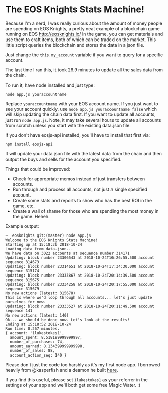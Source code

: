 # The EOS Knights Stats Machine!

Because I'm a nerd, I was really curious about the amount of money people are spending on EOS Knights, a pretty neat example of a blockchain game running on EOS http://eosknights.io/ In the game, you can get materials and use them to craft items, both of which can be traded on the market. This little script queries the blockchain and stores the data in a json file.

Just change the `this.my_account` variable if you want to query for a specific account.

The last time I ran this, it took 26.9 minutes to update all the sales data from the chain.

To run it, have node installed and just type:

```
node app.js youraccountname
```

Replace `youraccountname` with your EOS account name. If you just want to see your account quickly, use `node app.js youraccountname false` which will skip updating the chain data first. If you want to update all accounts, just run `node app.js`. Note, it may take several hours to update all accounts from scratch unless you start with the existing data.json file.

If you don't have eosjs-api installed, you'll have to install that first via:

```
npm install eosjs-api
```

It will update your data.json file with the latest data from the chain and then output the buys and sells for the account you specified.

Things that could be improved:

* Check for appropriate memos instead of just transfers between accounts.
* Run through and process all accounts, not just a single specified account.
* Create some stats and reports to show who has the best ROI in the game, etc.
* Create a wall of shame for those who are spending the most money in the game. Heheh.

Example output:

```
➜  eosknights git:(master) node app.js
Welcome to the EOS Knights Stats Machine!
Starting up at 15:18:36 2018-10-24
Loading data from data.json...
We have data on 3022 accounts at sequence number 314171
Updating: block number 23306543 at 2018-10-24T16:26:55.500 account sequence 314673
Updating: block number 23314651 at 2018-10-24T17:34:30.000 account sequence 315174
Updating: block number 23333867 at 2018-10-24T20:14:39.500 account sequence 315675
Updating: block number 23334258 at 2018-10-24T20:17:55.000 account sequence 315679
No new actions (latest: 315678)
This is where we'd loop through all accounts... let's just update ourselves for now.
Updating: block number 23333527 at 2018-10-24T20:11:49.500 account sequence 141
No new actions (latest: 140)
Ok... we should be done now. Let's look at the results!
Ending at 15:18:52 2018-10-24
Run time: 0.267 minutes.
{ account: '1lukestokes1',
  amount_spent: 8.518199999999997,
  number_of_purchases: 74,
  amount_earned: 8.134399999999998,
  number_of_sales: 88,
  account_action_seq: 140 }
```

Please don't just the code too harshly as it's my first node app. I borrowed heavily from @kasperfish and a deamon he built [here](https://github.com/eosdac/eosdac-token-explorer/blob/master/deamon/action_deamon.js).

If you find this useful, please set `1lukestokes1` as your referrer in the settings of your app and we'll both get some free Magic Water. :)
